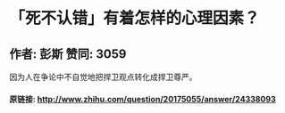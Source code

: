 # 「死不认错」有着怎样的心理因素？
## 作者: 彭斯  赞同: 3059
因为人在争论中不自觉地把捍卫观点转化成捍卫尊严。

#### 原链接: http://www.zhihu.com/question/20175055/answer/24338093